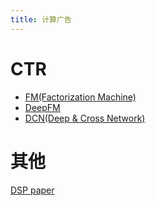 ```yaml
---
title: 计算广告
---
```


# CTR

* [FM(Factorization Machine)](./CTR/FM.md)
* [DeepFM](./CTR/DeepFM.md)
* [DCN(Deep & Cross Network)](./CTR/DCN.md)

# 其他

[DSP paper](https://github.com/wnzhang/rtb-papers/)

